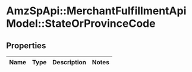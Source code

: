 # AmzSpApi::MerchantFulfillmentApiModel::StateOrProvinceCode

## Properties
Name | Type | Description | Notes
------------ | ------------- | ------------- | -------------


